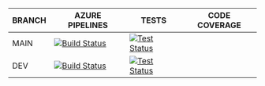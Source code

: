 
BRANCH | AZURE PIPELINES                                                                                                                                                                                                                            | TESTS                                                                                                                                                                                              | CODE COVERAGE
-------|--------------------------------------------------------------------------------------------------------------------------------------------------------------------------------------------------------------------------------------------|----------------------------------------------------------------------------------------------------------------------------------------------------------------------------------------------------|--------------
MAIN   | [![Build Status](https://dev.azure.com/portall-finance/priceContract/_apis/build/status/portall-finance.priceContract?branchName=main)](https://dev.azure.com/portall-finance/priceContract/_build/latest?definitionId=25&branchName=main) | [![Test Status](https://img.shields.io/azure-devops/tests/portall-finance/priceContract/2/main)](https://dev.azure.com/portall-finance/priceContract/_build/latest?definitionId=2&branchName=main) | 
DEV    | [![Build Status](https://dev.azure.com/portall-finance/priceContract/_apis/build/status/portall-finance.priceContract?branchName=dev)](https://dev.azure.com/portall-finance/priceContract/_build/latest?definitionId=25&branchName=dev)   | [![Test Status](https://img.shields.io/azure-devops/tests/portall-finance/priceContract/2/dev)](https://dev.azure.com/portall-finance/priceContract/_build/latest?definitionId=2&branchName=dev)   | 